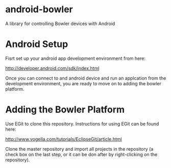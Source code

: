# android-bowler

A library for controlling Bowler devices with Android

# Android Setup

Fisrt set up your android app development environment from here:

http://developer.android.com/sdk/index.html

Once you can connect to and android device and run an applcation from the development environment, you are ready to move on to adding the bowler platform.

# Adding the Bowler Platform

Use EGit to clone this repository. Instructions for using EGit can be found here:

http://www.vogella.com/tutorials/EclipseGit/article.html

Clone the master repository and import all projects in the repository (a check box on the last step, or it can be don after by right-clicking on the repository). 

